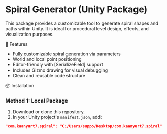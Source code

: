 # Spiral Generator (Unity Package)

This package provides a customizable tool to generate spiral shapes and paths within Unity. It is ideal for procedural level design, effects, and visualization purposes.

🚀 Features
- Fully customizable spiral generation via parameters
- World and local point positioning
- Editor-friendly with [SerializeField] support
- Includes Gizmo drawing for visual debugging
- Clean and reusable code structure

📦 Installation

### Method 1: Local Package
1. Download or clone this repository.
2. In your Unity project's `manifest.json`, add:

```json
"com.kaanyurt7.spiral": "C:/Users/suppo/Desktop/com.kaanyurt7.spiral"
